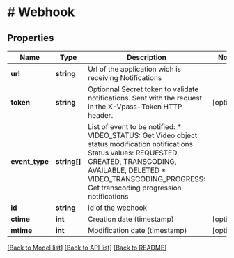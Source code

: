 # # Webhook

## Properties

Name | Type | Description | Notes
------------ | ------------- | ------------- | -------------
**url** | **string** | Url of the application wich is receiving Notifications |
**token** | **string** | Optionnal Secret token to validate notifications. Sent with the request in the X-Vpass-Token HTTP header. | [optional]
**event_type** | **string[]** | List of event to be notified:   * VIDEO_STATUS: Get Video object status modification notifications   Status values: REQUESTED, CREATED, TRANSCODING, AVAILABLE, DELETED   * VIDEO_TRANSCODING_PROGRESS: Get transcoding progression notifications |
**id** | **string** | id of the webhook |
**ctime** | **int** | Creation date (timestamp) | [optional]
**mtime** | **int** | Modification date (timestamp) | [optional]

[[Back to Model list]](../../README.md#models) [[Back to API list]](../../README.md#endpoints) [[Back to README]](../../README.md)
